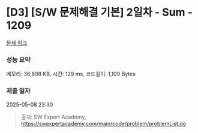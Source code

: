 # [D3] [S/W 문제해결 기본] 2일차 - Sum - 1209 

[문제 링크](https://swexpertacademy.com/main/code/problem/problemDetail.do?contestProbId=AV13_BWKACUCFAYh) 

### 성능 요약

메모리: 36,808 KB, 시간: 129 ms, 코드길이: 1,109 Bytes

### 제출 일자

2025-05-08 23:30



> 출처: SW Expert Academy, https://swexpertacademy.com/main/code/problem/problemList.do